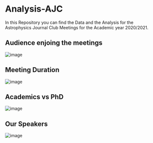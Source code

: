 
# Analysis-AJC
In this Repository you can find the Data and the Analysis for the Astrophysics Journal Club Meetings for the Academic year 2020/2021.

## Audience enjoing the meetings

![image](https://user-images.githubusercontent.com/81431176/112676905-55f8a180-8e69-11eb-98a7-4569bc0a3b16.png)

## Meeting Duration

![image](https://user-images.githubusercontent.com/81431176/112676967-6c9ef880-8e69-11eb-8063-a8eb9300e57d.png)

## Academics vs PhD

![image](https://user-images.githubusercontent.com/81431176/112677014-7c1e4180-8e69-11eb-806f-0a0809f9e400.png)

## Our Speakers

![image](https://user-images.githubusercontent.com/81431176/112677042-850f1300-8e69-11eb-9d2d-969a45295455.png)
